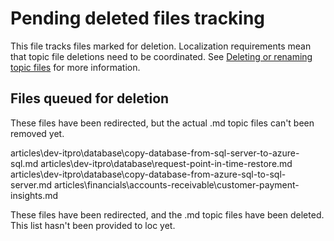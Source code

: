 # Pending deleted files tracking

This file tracks files marked for deletion. Localization requirements mean that topic file deletions need to be coordinated. See [Deleting or renaming topic files](https://review.docs.microsoft.com/en-us/bacx/delete-rename?branch=master) for more information.

## Files queued for deletion

These files have been redirected, but the actual .md topic files can't been removed yet.

articles\dev-itpro\database\copy-database-from-sql-server-to-azure-sql.md
articles\dev-itpro\database\request-point-in-time-restore.md
articles\dev-itpro\database\copy-database-from-azure-sql-to-sql-server.md
articles\financials\accounts-receivable\customer-payment-insights.md

These files have been redirected, and the .md topic files have been deleted. This list hasn't been provided to loc yet.

